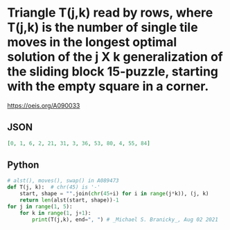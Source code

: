 # Triangle T\(j,k\) read by rows, where T\(j,k\) is the number of single tile moves in the longest optimal solution of the j X k generalization of the sliding block 15\-puzzle, starting with the empty square in a corner\.
https://oeis.org/A090033
## JSON
```JSON
[0, 1, 6, 2, 21, 31, 3, 36, 53, 80, 4, 55, 84]
```
## Python
```Python
# alst(), moves(), swap() in A089473
def T(j, k):  # chr(45) is '-'
    start, shape = "".join(chr(45+i) for i in range(j*k)), (j, k)
    return len(alst(start, shape))-1
for j in range(1, 5):
    for k in range(1, j+1):
        print(T(j,k), end=", ") # _Michael S. Branicky_, Aug 02 2021
```
